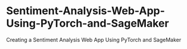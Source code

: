 # Sentiment-Analysis-Web-App-Using-PyTorch-and-SageMaker
Creating a Sentiment Analysis Web App Using PyTorch and SageMaker
